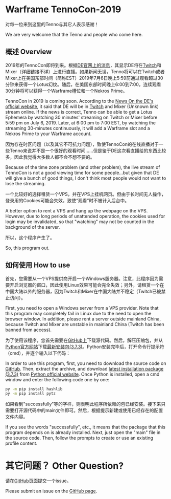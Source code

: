 # Warframe TennoCon-2019
对每一位来到这里的Tenno与其它人表示感谢！

We are very welcome that the Tenno and people who come here.
## 概述 Overview
2019年的TennoCon即将到来。根据[DE官网上的消息](https://www.warframe.com/zh-hans/news/warframe-empyrean-e3-teaser-trailer)，其显示DE将在[Twitch](https://www.twitch.tv/warframe)和Mixer（详细链接不详）上进行直播。如果新闻无误，Tenno将可以在Twitch或者Mixer上在美国东部时间（简称EST）2019年7月6日晚上5:59前通过观看超过30分钟来获得一个Lotus幻纹。随后，在美国东部时间晚上6:00到7:00，连续观看30分钟将可以获得一个Warframe槽位和一个Nekros Prime。

TennoCon in 2019 is coming soon. According to the [News On the DE's official website](https://www.warframe.com/news/warframe-empyrean-e3-teaser-trailer), it said that DE will be in [Twitch](https://www.twitch.tv/warframe) and Mixer (Unknown link) stream online. If the news is correct, Tenno can be able to get a Lotus Ephemera by watching 30 minutes' streaming on Twitch or Mixer before 5:59 pm on July 6, 2019. Later, at 6:00 pm to 7:00 EST, by watching the streaming 30-minutes continuously, it will add a Warframe slot and a Nekros Prime to your Warframe account.

因为存在时区问题（以及其它不可抗力问题），致使TennoCon的在线直播对于一些Tenno来说并不是一个很好的观看时间......但是鉴于DE这次看直播给的东西比较多，因此我觉得大多数人都不会不想不要的。

Because of the time zone problem (and other problem), the live stream of TennoCon is not a good viewing time for some people...but given that DE will give a bunch of good things, I don't think most people would not want to lose the streaming.

一个比较好的选择租赁一个VPS，并在VPS上挂机网页。但由于长时间无人操作，登录用的Cookies可能会失效，致使“观看”时不被计入后台中。

A better option to rent a VPS and hang up the webpage on the VPS. However, due to long periods of unattended operation, the cookies used for login may be invalidated, so that "watching" may not be counted in the background of the server.

所以，这个程序产生了。

So, this program out.

## 如何使用  How to use
首先，您需要从一个VPS提供商开启一个Windows服务器。注意，此程序因为需要开启浏览器的窗口，因此使用Linux效果可能会完全失效；另外，请租赁一个在中国大陆以外的服务器，因为Twitch和Mixer在中国大陆并不稳定（Twitch已被禁止访问）。

First, you need to open a Windows server from a VPS provider. Note that this program may completely fail in Linux due to the need to open the browser window. In addition, please rent a server outside mainland China, because Twitch and Mixer are unstable in mainland China (Twitch has been banned from access).

为了使用该程序，您首先需要在[GitHub上](https://github.com/sctop/Warframe-Tennocon)下载源代码。然后，解压压缩包，并从[Python官方网站](https://www.python.org/)下载[最新安装包(3.7.3)](https://www.python.org/ftp/python/3.7.3/python-3.7.3.exe)。Python安装完毕后，打开命令行提示符（cmd），并逐个输入以下代码：

In order to use this program, first, you need to download the source code on [GitHub](https://github.com/sctop/Warframe-Tennocon). Then, extract the archive, and download [latest installation package (3.7.3)](https://www.python.org/ftp/python/3.7.3/python-3.7.3.exe) from [Python official website](https://www.python.org/). Once Python is installed, open a cmd window and enter the following code one by one:

```cmd
py -m pip install hashlib
py -m pip install pytz
```

如果看到"successfully"等的字样，则表明此程序所依赖的包已经安装。接下来只需要打开源代码中的main文件即可。然后，根据提示新建或使用已经存在的配置文件内容。

If you see the words "successfully", etc., it means that the package that this program depends on is already installed. Next, just open the "main" file in the source code. Then, follow the prompts to create or use an existing profile content.

# 其它问题？ Other Question?
请在[GitHub页面](https://github.com/sctop/Warframe-Tennocon)提交一个issue。

Please submit an issue on the [GitHub page](https://github.com/sctop/Warframe-Tennocon).